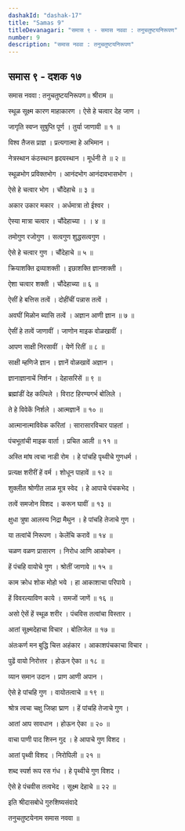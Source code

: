 ```yaml
---
dashakId: "dashak-17"
title: "Samas 9"
titleDevanagari: "समास ९ - समास नववा : तनुचतुष्टयनिरूपण"
number: 9
description: "समास नववा : तनुचतुष्टयनिरूपण"
---
```


## समास ९ - दशक १७

समास नववा : तनुचतुष्टयनिरूपण॥ श्रीराम ॥

स्थूळ सूक्ष्म कारण माहाकारण । ऐसे हे चत्वार देह जाण ।

जागृति स्वप्न सुषुप्ति पूर्ण । तुर्या जाणावी ॥ १ ॥

विश्व तैजस प्राज्ञ । प्रत्यगात्मा हे अभिमान ।

नेत्रस्थान कंठस्थान हृदयस्थान । मूर्धनी ते ॥ २ ॥

स्थूळभोग प्रविक्तभोग । आनंदभोग आनंदावभासभोग ।

ऐसे हे चत्वार भोग । चौंदेहाचे ॥ ३ ॥

अकार उकार मकार । अर्धमात्रा तो ईश्वर ।

ऐस्या मात्रा चत्वार । चौंदेहाच्या । । ४ ॥

तमोगुण रजोगुण । सत्वगुण शुद्धसत्वगुण ।

ऐसे हे चत्वार गुण । चौंदेहाचे ॥ ५ ॥

क्रियाशक्ति द्रव्याशक्ती । इछाशक्ति ज्ञानशक्ती ।

ऐशा चत्वार शक्ती । चौंदेहाच्या ॥ ६ ॥

ऐसीं हे बत्तिस तत्वें । दोहींचीं पन्नास तत्वें ।

अवघीं मिळोन ब्यासि तत्वें । अज्ञान आणी ज्ञान ॥ ७ ॥

ऐसीं हे तत्वें जाणावीं । जाणोन माइक वोळखावीं ।

आपण साक्षी निरसावीं । येणें रितीं ॥ ८ ॥

साक्षी म्हणिजे ज्ञान । ज्ञानें वोळखावें अज्ञान ।

ज्ञानाज्ञानाचें निर्शन । देहासरिसें ॥ ९ ॥

ब्रह्मांडीं देह कल्पिले । विराट हिरण्यगर्भ बोलिले ।

ते हे विवेकें निर्शले । आत्मज्ञानें ॥ १० ॥

आत्मानात्माविवेक करितां । सारासारविचार पाहतां ।

पंचभूतांची माइक वार्ता । प्रचित आली ॥ ११ ॥

अस्ति मांष त्वचा नाडी रोम । हे पांचहि पृथ्वीचे गुणधर्म ।

प्रत्यक्ष शरीरीं हें वर्म । शोधून पाहावें ॥ १२ ॥

शुक्लीत श्रोणीत लाळ मूत्र स्वेद । हे आपाचे पंचकभेद ।

तत्वें समजोन विशद । करून घावीं ॥ १३ ॥

क्षुधा त्रुषा आलस्य निद्रा मैथुन । हे पांचहि तेजाचे गुण ।

या तत्वांचें निरूपण । केलेंचि करावें ॥ १४ ॥

चळण वळण प्रासारण । निरोध आणि आकोचन ।

हें पंचहि वायोचे गुण । श्रोतीं जाणावे ॥ १५ ॥

काम क्रोध शोक मोहो भये । हा आकाशाचा परिपाये ।

हें विवरल्याविण काये । समजों जाणें ॥ १६ ॥

असो ऐसें हें स्थूळ शरीर । पंचविस तत्वांचा विस्तार ।

आतां सूक्ष्मदेहाचा विचार । बोलिजेल ॥ १७ ॥

अंतःकर्ण मन बुद्धि चित्त अहंकार । आकाशपंचकाचा विचार ।

पुढें वायो निरोत्तर । होऊन ऐका ॥ १८ ॥

व्यान समान उदान । प्राण आणी अपान ।

ऐसे हे पांचहि गुण । वायोतत्वाचे ॥ १९ ॥

श्रोत्र त्वचा चक्षु जिव्हा घ्राण । हें पांचहि तेजाचे गुण ।

आतां आप सावधान । होऊन ऐका ॥ २० ॥

वाचा पाणी पाद शिस्न गुद । हे आपाचे गुण विशद ।

आतां पृथ्वी विशद । निरोपिली ॥ २१ ॥

शब्द स्पर्श रूप रस गंध । हे पृथ्वीचे गुण विशद ।

ऐसे हे पंचवीस तत्वभेद । सूक्ष्म देहाचे ॥ २२ ॥

इति श्रीदासबोधे गुरुशिष्यसंवादे

तनुचतुष्टयेनाम समास नववा ॥